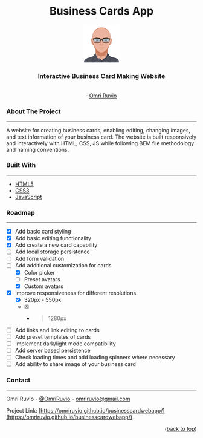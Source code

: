 <h1 align="center">Business Cards App</h1>

<div align="center">
    <img src="./images/omri-avatar.svg" alt="Logo" style="width: 100px">
  <br />
<h3 align="center">Interactive Business Card Making Website</h3>

  <p align="center">
    <br />
    ·
    <a href="https://www.linkedin.com/in/omri-ruvio">Omri Ruvio</a>
    
  </p>
</div>

<!-- <div align="center">
    <img src="./images/readme-screenshot-1.png">
    <img src="./images/readme-screenshot-2.png">
    <img src="./images/readme-screenshot-3.png">
</div>
</br>
</br> -->

### About The Project

---

A website for creating business cards, enabling editing, changing images, and text information of your business card. The website is built responsively and interactively with HTML, CSS, JS while following BEM file methodology and naming conventions.

### Built With

---

- [HTML5](https://www.w3schools.com/html/)
- [CSS3](https://www.w3schools.com/css/)
- [JavaScript](https://www.w3schools.com/js/)

### Roadmap

---

- [x] Add basic card styling
- [x] Add basic editing functionality
- [x] Add create a new card capability
- [ ] Add local storage persistence
- [ ] Add form validation
- [ ] Add additional customization for cards
  - [x] Color picker
  - [ ] Preset avatars
  - [x] Custom avatars
- [x] Improve responsiveness for different resolutions
  - [x] 320px - 550px
  - [x] - > 1280px
- [ ] Add links and link editing to cards
- [ ] Add preset templates of cards
- [ ] Implement dark/light mode compatibility
- [ ] Add server based persistence
- [ ] Check loading times and add loading spinners where necessary
- [ ] Add ability to share image of your business card

### Contact

---

Omri Ruvio - [@OmriRuvio](https://twitter.com/omriruvio) - omriruvio@gmail.com

Project Link: [https://omriruvio.github.io/businesscardwebapp/](https://omriruvio.github.io/businesscardwebapp/)

<p align="right">(<a href="#top">back to top</a>)</p>
